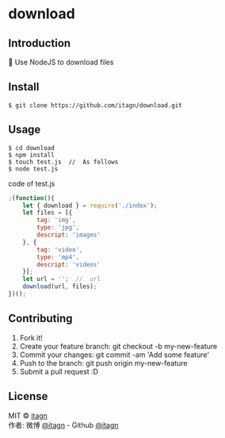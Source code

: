 # download  
## Introduction  

 :rocket: Use NodeJS to download files

## Install
```text
$ git clone https://github.com/itagn/download.git 
```
## Usage

```text
$ cd download
$ npm install
$ touch test.js  //  As follows
$ node test.js
```
code of test.js
```javascript
;(function(){
    let { download } = require('./index');
    let files = [{
        tag: 'img',
        type: 'jpg',
        descript: 'images'
    }, {
        tag: 'video',
        type: 'mp4',
        descript: 'videos'
    }];
    let url = '';  //  url
    download(url, files);
})();
```

## Contributing

1. Fork it!
1. Create your feature branch: git checkout -b my-new-feature
1. Commit your changes: git commit -am 'Add some feature'
1. Push to the branch: git push origin my-new-feature
1. Submit a pull request :D

## License
MIT © [itagn][1]  
作者: 微博 [@itagn][2] - Github [@itagn][3] 

[1]: https://www.npmjs.com/~itagn
[2]: https://weibo.com/p/1005053782707172
[3]: https://github.com/itagn